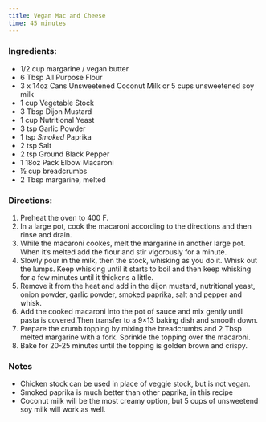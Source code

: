 ```yaml
---
title: Vegan Mac and Cheese
time: 45 minutes
---
```


### Ingredients:

- 1/2 cup margarine / vegan butter
- 6 Tbsp All Purpose Flour
- 3 x 14oz Cans Unsweetened Coconut Milk or 5 cups unsweetened soy milk
- 1 cup Vegetable Stock
- 3 Tbsp Dijon Mustard
- 1 cup Nutritional Yeast
- 3 tsp Garlic Powder
- 1 tsp *Smoked* Paprika
- 2 tsp Salt
- 2 tsp Ground Black Pepper
- 1 18oz Pack Elbow Macaroni
- ½ cup breadcrumbs
- 2 Tbsp margarine, melted

### Directions:

1. Preheat the oven to 400 F.
2. In a large pot, cook the macaroni according to the directions and then rinse and drain.
3. While the macaroni cookes, melt the margarine in another large pot. When it’s melted add the flour and stir vigorously for a minute.
4. Slowly pour in the milk, then the stock, whisking as you do it. Whisk out the lumps. Keep whisking until it starts to boil and then keep whisking for a few minutes until it thickens a little.
5. Remove it from the heat and add in the dijon mustard, nutritional yeast, onion powder, garlic powder, smoked paprika, salt and pepper and whisk.
6. Add the cooked macaroni into the pot of sauce and mix gently until pasta is covered.Then transfer to a 9×13 baking dish and smooth down.
7. Prepare the crumb topping by mixing the breadcrumbs and 2 Tbsp melted margarine with a fork. Sprinkle the topping over the macaroni.
8. Bake for 20-25 minutes until the topping is golden brown and crispy.


### Notes

- Chicken stock can be used in place of veggie stock, but is not vegan.
- Smoked paprika is much better than other paprika, in this recipe
- Coconut milk will be the most creamy option, but 5 cups of unsweetend soy milk will work as well.


